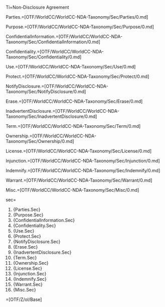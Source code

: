 Ti=Non-Disclosure Agreement

Parties.=[OTF/WorldCC/WorldCC-NDA-Taxonomy/Sec/Parties/0.md]

Purpose.=[OTF/WorldCC/WorldCC-NDA-Taxonomy/Sec/Purpose/0.md]

ConfidentialInformation.=[OTF/WorldCC/WorldCC-NDA-Taxonomy/Sec/ConfidentialInformation/0.md]

Confidentiality.=[OTF/WorldCC/WorldCC-NDA-Taxonomy/Sec/Confidentiality/0.md]

Use.=[OTF/WorldCC/WorldCC-NDA-Taxonomy/Sec/Use/0.md]

Protect.=[OTF/WorldCC/WorldCC-NDA-Taxonomy/Sec/Protect/0.md]

NotifyDisclosure.=[OTF/WorldCC/WorldCC-NDA-Taxonomy/Sec/NotifyDisclosure/0.md]

Erase.=[OTF/WorldCC/WorldCC-NDA-Taxonomy/Sec/Erase/0.md]

InadvertentDisclosure.=[OTF/WorldCC/WorldCC-NDA-Taxonomy/Sec/InadvertentDisclosure/0.md]

Term.=[OTF/WorldCC/WorldCC-NDA-Taxonomy/Sec/Term/0.md]

Ownership.=[OTF/WorldCC/WorldCC-NDA-Taxonomy/Sec/Ownership/0.md]

License.=[OTF/WorldCC/WorldCC-NDA-Taxonomy/Sec/License/0.md]

Injunction.=[OTF/WorldCC/WorldCC-NDA-Taxonomy/Sec/Injunction/0.md]

Indemnify.=[OTF/WorldCC/WorldCC-NDA-Taxonomy/Sec/Indemnify/0.md]

Warrant.=[OTF/WorldCC/WorldCC-NDA-Taxonomy/Sec/Warrant/0.md]

Misc.=[OTF/WorldCC/WorldCC-NDA-Taxonomy/Sec/Misc/0.md]


sec=<ol class="secs-and"><li>{Parties.Sec}<li>{Purpose.Sec}<li>{ConfidentialInformation.Sec}<li>{Confidentiality.Sec}<li>{Use.Sec}<li>{Protect.Sec}<li>{NotifyDisclosure.Sec}<li>{Erase.Sec}<li>{InadvertentDisclosure.Sec}<li>{Term.Sec}<li>{Ownership.Sec}<li>{License.Sec}<li>{Injunction.Sec}<li>{Indemnify.Sec}<li>{Warrant.Sec}<li>{Misc.Sec}</ol>

=[OTF/Z/ol/Base]
